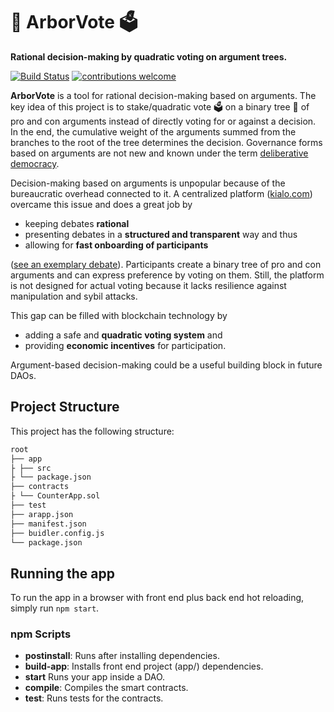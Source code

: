 # 🌳 ArborVote 🗳
**Rational decision-making by quadratic voting on argument trees.**

[![Build Status](https://travis-ci.org/Michael-A-Heuer/ArborVote.svg?branch=master)](https://travis-ci.org/Michael-A-Heuer/ArborVote)
[![contributions welcome](https://img.shields.io/badge/contributions-welcome-brightgreen.svg?style=flat)](https://github.com/Michael-A-Heuer/ArborVote/pulls)

**ArborVote** is a tool for rational decision-making based on arguments.
The key idea of this project is to stake/quadratic vote 🗳 on a binary tree 🌳 of pro and con arguments instead of directly voting for or against a decision.
In the end, the cumulative weight of the arguments summed from the branches to the root of the tree determines the decision.
Governance forms  based on arguments are not new and known under the term [deliberative democracy](https://en.wikipedia.org/wiki/Deliberative_democracy).

Decision-making based on arguments is unpopular because of the bureaucratic overhead connected to it. 
A centralized platform ([kialo.com](https://www.kialo.com)) overcame this issue and does a great job by
* keeping debates **rational**
* presenting debates in a **structured and transparent** way and thus 
* allowing for **fast onboarding of participants** 

([see an exemplary debate](https://www.kialo.com/humans-should-act-to-fight-climate-change-4540)). 
Participants create a binary tree of pro and con arguments and can express preference by voting on them.
Still, the platform is not designed for actual voting because it lacks resilience against manipulation and sybil attacks.

This gap can be filled with blockchain technology by
* adding a safe and **quadratic voting system** and 
* providing **economic incentives** for participation.

Argument-based decision-making could be a useful building block in future DAOs.

## Project Structure

This project has the following structure:

```md
root
├── app
├ ├── src
├ └── package.json
├── contracts
├ └── CounterApp.sol
├── test
├── arapp.json
├── manifest.json
├── buidler.config.js
└── package.json
```

## Running the app

To run the app in a browser with front end plus back end hot reloading, simply run `npm start`.


### npm Scripts

- **postinstall**: Runs after installing dependencies.
- **build-app**: Installs front end project (app/) dependencies.
- **start** Runs your app inside a DAO.
- **compile**: Compiles the smart contracts.
- **test**: Runs tests for the contracts.
